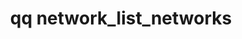---
category: network
command: network_list_networks
keywords: qq, qq_cli, network_list_networks
optional_options: []
permalink: /qq-cli-command-guide/network/network_list_networks.html
positional_options: []
sidebar: qq_cli_command_reference_sidebar
summary: This section explains how to use the <code>qq network_list_networks</code>
  command.
synopsis: List network configurations
title: qq network_list_networks
usage: qq network_list_networks [-h]

---
